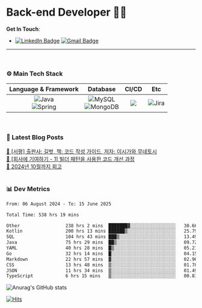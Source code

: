 # Back-end Developer 👋👋


**Get In Touch**: 
- [![LinkedIn Badge](http://img.shields.io/badge/-LinkedIn-0072b1?style=flat&logo=linkedin&link=https://www.linkedin.com/in/youhee-lee-5b358b20b/)](https://www.linkedin.com/in/youhee-lee-5b358b20b/) [![Gmail Badge](https://img.shields.io/badge/Gmail-d14836?style=flat&logo=Gmail&logoColor=white&link=mailto:bnm1128@gmail.com)](mailto:bnm1128@gmail.com)
---

<br>

### ⚙️ Main Tech Stack
|                                                                          Language & Framework                                                                           |                                                                                                            Database                                                                                                             |                                               CI/CD                                               |    Etc    |
|:-----------------------------------------------------------------------------------------------------------------------------------------------------------------------:|:-------------------------------------------------------------------------------------------------------------------------------------------------------------------------------------------------------------------------------:|:-------------------------------------------------------------------------------------------------:|:---------:|
| ![Java](http://img.shields.io/badge/-Java-007396?style=for-the-badge&logo=Java)<br/>![Spring](http://img.shields.io/badge/-Spring-47A248?style=for-the-badge&logo=Spring&logoColor=white) | ![MySQL](https://shields.io/badge/MySQL-lightgrey?logo=mysql&style=for-the-badge&logoColor=white&labelColor=blue) <br/>![MongoDB](http://img.shields.io/badge/-MongoDB-47A248?style=for-the-badge&logo=MongoDB&logoColor=white) | ![](https://img.shields.io/badge/Jenkins-D24939?style=for-the-badge&logo=Jenkins&logoColor=white) | ![Jira](https://img.shields.io/badge/Jira-0052CC?style=for-the-badge&logo=Jira&logoColor=white) |

<br>

### 📰 Latest Blog Posts
<!-- BLOG-POST-LIST:START --><a href="https://guui-dev-lee.tistory.com/31">🧻  [서평] 출판사: 길벗, 책: 코드 작성 가이드, 저자: 이시가와 무네토시</a><br><a href="https://guui-dev-lee.tistory.com/30">🧻  [회사에 기여하기 - 1] 빌더 패턴을 사용한 코드 개선 과정</a><br><a href="https://guui-dev-lee.tistory.com/29">🧻  2024년 10월까지 회고</a><br><!-- BLOG-POST-LIST:END -->

<br>

### 📊 Dev Metrics 
<!--START_SECTION:waka-->

```txt
From: 06 August 2024 - To: 15 June 2025

Total Time: 538 hrs 19 mins

Other                 238 hrs 2 mins  ███████▓░░░░░░░░░░░░░░░░░   30.66 %
Kotlin                200 hrs 13 mins ██████▒░░░░░░░░░░░░░░░░░░   25.79 %
SQL                   104 hrs 43 mins ███▒░░░░░░░░░░░░░░░░░░░░░   13.49 %
Java                  75 hrs 29 mins  ██▒░░░░░░░░░░░░░░░░░░░░░░   09.72 %
YAML                  40 hrs 28 mins  █▒░░░░░░░░░░░░░░░░░░░░░░░   05.21 %
Go                    32 hrs 14 mins  █░░░░░░░░░░░░░░░░░░░░░░░░   04.15 %
Markdown              22 hrs 57 mins  ▓░░░░░░░░░░░░░░░░░░░░░░░░   02.96 %
CSS                   13 hrs 48 mins  ▒░░░░░░░░░░░░░░░░░░░░░░░░   01.78 %
JSON                  11 hrs 34 mins  ▒░░░░░░░░░░░░░░░░░░░░░░░░   01.49 %
TypeScript            6 hrs 15 mins   ▒░░░░░░░░░░░░░░░░░░░░░░░░   00.81 %
```

<!--END_SECTION:waka-->

![Anurag's GitHub stats](https://github-readme-stats.vercel.app/api?username=gutenLee&show_icons=true&theme=radical)

[![Hits](https://hits.seeyoufarm.com/api/count/incr/badge.svg?url=https://github.com/gutenLEE)](https://github.com/gutenLEE) 
